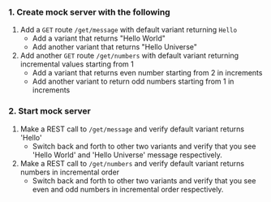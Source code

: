 ### 1. Create mock server with the following

1. Add a `GET` route `/get/message` with default variant returning `Hello` 
    - Add a variant that returns "Hello World"
    - Add another variant that returns "Hello Universe"
1. Add another `GET` route `/get/numbers` with default variant returning incremental values starting from 1
    - Add a variant that returns even number starting from 2 in increments
    - Add another variant to return odd numbers starting from 1 in increments

### 2. Start mock server

1. Make a REST call to `/get/message` and verify default variant returns 'Hello'
    - Switch back and forth to other two variants and verify that you see 'Hello World' and 'Hello Universe' message respectively.
1. Make a REST call to `/get/numbers` and verify default variant returns numbers in incremental order
    - Switch back and forth to other two variants and verify that you see even and odd numbers in incremental order respectively.